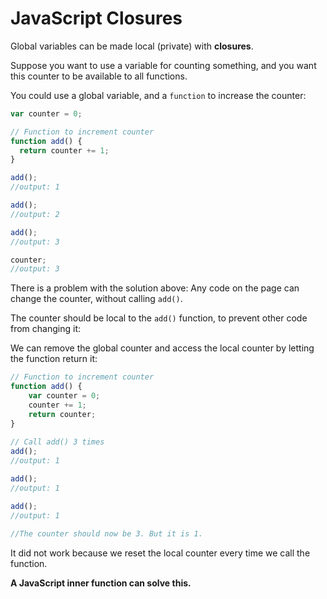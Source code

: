 # JavaScript  Closures

Global variables can be made local (private) with **closures**. 



Suppose you want to use a variable for counting something, and you want this counter to be available to all functions.

You could use a global variable, and a  `function`  to increase the counter:
```javascript
var counter = 0;

// Function to increment counter
function add() {
  return counter += 1;
}

add();
//output: 1

add();
//output: 2

add();
//output: 3

counter;
//output: 3
```

There is a problem with the solution above: Any code on the page can change the counter, without calling `add()`.

The counter should be local to the `add()` function, to prevent other code from changing it:

We can remove the global counter and access the local counter by letting the function return it:

```javascript
// Function to increment counter  
function add() {  
	var counter = 0;  
	counter += 1;  
	return counter;  
}  
  
// Call add() 3 times  
add(); 
//output: 1 

add();  
//output: 1

add();  
//output: 1
  
//The counter should now be 3. But it is 1. 
```
It did not work because we reset the local counter every time we call the function.

**A JavaScript inner function can solve this.**
<!--stackedit_data:
eyJoaXN0b3J5IjpbLTEwNDgyNDcwNjZdfQ==
-->